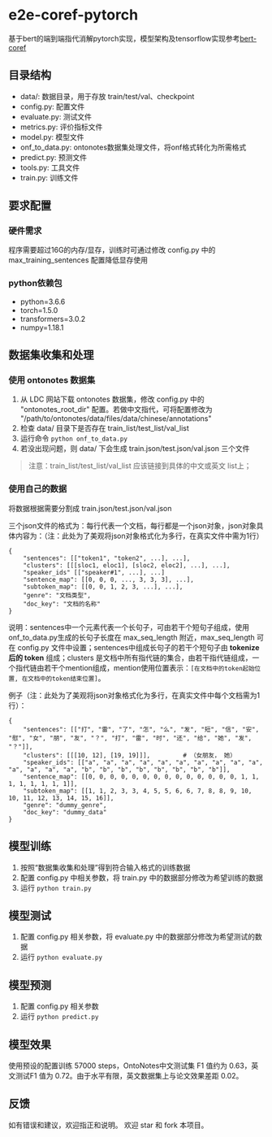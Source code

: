 # e2e-coref-pytorch

基于bert的端到端指代消解pytorch实现，模型架构及tensorflow实现参考[bert-coref](https://github.com/mandarjoshi90/coref)

## 目录结构

+ data/: 数据目录，用于存放 train/test/val、checkpoint
+ config.py: 配置文件
+ evaluate.py: 测试文件
+ metrics.py: 评价指标文件
+ model.py: 模型文件
+ onf_to_data.py: ontonotes数据集处理文件，将onf格式转化为所需格式
+ predict.py: 预测文件
+ tools.py: 工具文件
+ train.py: 训练文件


## 要求配置

### 硬件需求

程序需要超过16G的内存/显存，训练时可通过修改 config.py 中的 max_training_sentences 配置降低显存使用

### python依赖包

+ python=3.6.6
+ torch=1.5.0
+ transformers=3.0.2
+ numpy=1.18.1


## 数据集收集和处理

### 使用 ontonotes 数据集

1. 从 LDC 网站下载 ontonotes 数据集，修改 config.py 中的 "ontonotes_root_dir" 配置。若做中文指代，可将配置修改为 "/path/to/ontonotes/data/files/data/chinese/annotations"
2. 检查 data/ 目录下是否存在 train_list/test_list/val_list
3. 运行命令 ```python onf_to_data.py```
4. 若没出现问题，则 data/ 下会生成 train.json/test.json/val.json 三个文件
> 注意：train_list/test_list/val_list 应该链接到具体的中文或英文 list上；


### 使用自己的数据

将数据根据需要分割成 train.json/test.json/val.json

三个json文件的格式为：每行代表一个文档，每行都是一个json对象，json对象具体内容为：（注：此处为了美观将json对象格式化为多行，在真实文件中需为1行）

```
{
    "sentences": [["token1", "token2", ...], ...],
    "clusters": [[[sloc1, eloc1], [sloc2, eloc2], ...], ...],
    "speaker_ids" [["speaker#1", ...], ...]
    "sentence_map": [[0, 0, 0, ..., 3, 3, 3], ...],
    "subtoken_map": [[0, 0, 1, 2, 3, ...], ...],
    "genre": "文档类型",
    "doc_key": "文档的名称"
}
```

说明：sentences中一个元素代表一个长句子，可由若干个短句子组成，使用onf_to_data.py生成的长句子长度在 max_seq_length 附近，max_seq_length 可在 config.py 文件中设置；sentences中组成长句子的若干个短句子由 **tokenize 后的 token** 组成；clusters 是文档中所有指代链的集合，由若干指代链组成，一个指代链由若干个mention组成，mention使用位置表示：```[在文档中的token起始位置, 在文档中的token结束位置]```。

例子（注：此处为了美观将json对象格式化为多行，在真实文件中每个文档需为1行）：

```
{
    "sentences": [["打", "雷", "了", "怎", "么", "发", "短", "信", "安", "慰", "女", "朋", "友", "？", "打", "雷", "时", "还", "给", "她", "发", "？"]],
    "clusters": [[[10, 12], [19, 19]]],         # （女朋友， 她）
    "speaker_ids": [["a", "a", "a", "a", "a", "a", "a", "a", "a", "a", "a", "a", "a", "a", "b", "b", "b", "b", "b", "b", "b", "b"]],
    "sentence_map": [[0, 0, 0, 0, 0, 0, 0, 0, 0, 0, 0, 0, 0, 0, 1, 1, 1, 1, 1, 1, 1, 1]],
    "subtoken_map": [[1, 1, 2, 3, 3, 4, 5, 5, 6, 6, 7, 8, 8, 9, 10, 10, 11, 12, 13, 14, 15, 16]],
    "genre": "dummy_genre",
    "doc_key": "dummy_data"
}
```

## 模型训练

1. 按照“数据集收集和处理”得到符合输入格式的训练数据
2. 配置 config.py 中相关参数，将 train.py 中的数据部分修改为希望训练的数据
3. 运行 `python train.py`


## 模型测试

1. 配置 config.py 相关参数，将 evaluate.py 中的数据部分修改为希望测试的数据
2. 运行 `python evaluate.py`


## 模型预测

1. 配置 config.py 相关参数
2. 运行 `python predict.py`


## 模型效果

使用预设的配置训练 57000 steps，OntoNotes中文测试集 F1 值约为 0.63，英文测试F1 值为 0.72。由于水平有限，英文数据集上与论文效果差距 0.02。


## 反馈
如有错误和建议，欢迎指正和说明。
欢迎 star 和 fork 本项目。

